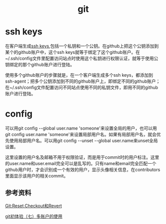 <h1 align="center"> git </h1>

# ssh keys

在客户端生成[ssh keys](https://help.github.com/articles/connecting-to-github-with-ssh/),包括一个私钥和一个公钥。在github上把这个公钥添加到某个的github账户中，这个ssh keys就等于绑定了这个github账户。在~/.ssh/config文件里配置访问站点时使用这个私钥进行权限认证，就等于使用公钥绑定的那个github账户进行登陆。

使用多个github账户的步骤就是，在一个客户端生成多个ssh keys，都添加到ssh-agent；把多个公钥添加到不同的github账户上，即绑定不同的github账户；在~/.ssh/config文件配置访问不同站点使用不同的私钥文件，即用不同的github账户进行登陆。

# config

可以用git config --global user.name 'someone'来设置全局的用户，也可以用git config user.name 'someone'来设置局部用户名。如果有局部用户名，就会优先使用局部用户名。可以用git config --unset --global user.name来unset全局设置。

这里设置的用户名及邮箱不用于权限验证，而是用于commit时的用户标注。这里的user.name和user.email完全可以是乱写的。只有name和email完全匹配一个github用户时，才会识别成一个有效的用户，显示头像相关信息，在contributors里面显示该用户的相关commit。

参考资料
-

<a href="https://www.jianshu.com/p/e196b90b5b15" target="_blank">Git:Reset,Checkout和Revert</a>

[git初体验（七）多账户的使用](https://www.cnblogs.com/BeginMan/p/3548139.html)